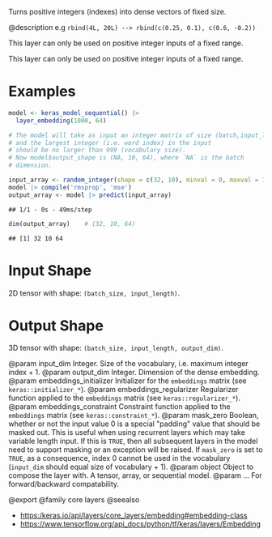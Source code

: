 Turns positive integers (indexes) into dense vectors of fixed size.

@description
e.g `rbind(4L, 20L) --> rbind(c(0.25, 0.1), c(0.6, -0.2))`

This layer can only be used on positive integer inputs of a fixed range.

This layer can only be used on positive integer inputs of a fixed range.

# Examples

```r
model <- keras_model_sequential() |>
  layer_embedding(1000, 64)

# The model will take as input an integer matrix of size (batch,input_length),
# and the largest integer (i.e. word index) in the input
# should be no larger than 999 (vocabulary size).
# Now model$output_shape is (NA, 10, 64), where `NA` is the batch
# dimension.

input_array <- random_integer(shape = c(32, 10), minval = 0, maxval = 1000)
model |> compile('rmsprop', 'mse')
output_array <- model |> predict(input_array)
```

```
## 1/1 - 0s - 49ms/step
```

```r
dim(output_array)    # (32, 10, 64)
```

```
## [1] 32 10 64
```

# Input Shape
2D tensor with shape: `(batch_size, input_length)`.

# Output Shape
3D tensor with shape: `(batch_size, input_length, output_dim)`.

@param input_dim Integer. Size of the vocabulary,
    i.e. maximum integer index + 1.
@param output_dim Integer. Dimension of the dense embedding.
@param embeddings_initializer Initializer for the `embeddings`
    matrix (see `keras::initializer_*`).
@param embeddings_regularizer Regularizer function applied to
    the `embeddings` matrix (see `keras::regularizer_*`).
@param embeddings_constraint Constraint function applied to
    the `embeddings` matrix (see `keras::constraint_*`).
@param mask_zero Boolean, whether or not the input value 0 is a special
    "padding" value that should be masked out.
    This is useful when using recurrent layers which
    may take variable length input. If this is `TRUE`,
    then all subsequent layers in the model need
    to support masking or an exception will be raised.
    If `mask_zero` is set to `TRUE`, as a consequence,
    index 0 cannot be used in the vocabulary (`input_dim` should
    equal size of vocabulary + 1).
@param object Object to compose the layer with. A tensor, array, or sequential model.
@param ... For forward/backward compatability.

@export
@family core layers
@seealso
+ <https:/keras.io/api/layers/core_layers/embedding#embedding-class>
+ <https://www.tensorflow.org/api_docs/python/tf/keras/layers/Embedding>
